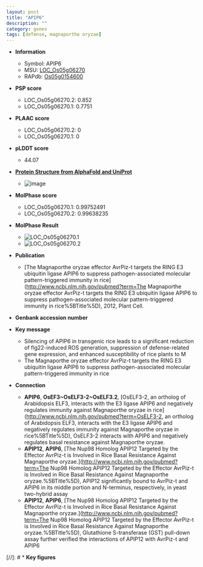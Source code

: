 ```yaml
---
layout: post
title: "APIP6"
description: ""
category: genes
tags: [defense, magnaporthe oryzae]
---
```


* **Information**  
    + Symbol: APIP6  
    + MSU: [LOC_Os05g06270](http://rice.plantbiology.msu.edu/cgi-bin/ORF_infopage.cgi?orf=LOC_Os05g06270)  
    + RAPdb: [Os05g0154600](http://rapdb.dna.affrc.go.jp/viewer/gbrowse_details/irgsp1?name=Os05g0154600)  

* **PSP score**  
    + LOC_Os05g06270.2: 0.852 
    + LOC_Os05g06270.1: 0.7751 

* **PLAAC score**  
    + LOC_Os05g06270.2: 0 
    + LOC_Os05g06270.1: 0 

* **pLDDT score**
    + 44.07

* **[Protein Structure from AlphaFold and UniProt](https://www.uniprot.org/uniprotkb/Q0DKM6/entry#structure)**
    + ![image](https://ricepsp.github.io/images/Q0/AF-Q0DKM6-F1.png)

* **MolPhase score**
    + LOC_Os05g06270.1: 0.99752491
    + LOC_Os05g06270.2: 0.99638235

* **MolPhase Result**
    + ![LOC_Os05g06270.1](https://304243504.github.io/Pictures/LOC_Os05g/LOC_Os05g06270.1.png)
    + ![LOC_Os05g06270.2](https://304243504.github.io/Pictures/LOC_Os05g/LOC_Os05g06270.2.png)

* **Publication**  
    + [The Magnaporthe oryzae effector AvrPiz-t targets the RING E3 ubiquitin ligase APIP6 to suppress pathogen-associated molecular pattern-triggered immunity in rice](http://www.ncbi.nlm.nih.gov/pubmed?term=The Magnaporthe oryzae effector AvrPiz-t targets the RING E3 ubiquitin ligase APIP6 to suppress pathogen-associated molecular pattern-triggered immunity in rice%5BTitle%5D), 2012, Plant Cell.

* **Genbank accession number**  

* **Key message**  
    + Silencing of APIP6 in transgenic rice leads to a significant reduction of flg22-induced ROS generation, suppression of defense-related gene expression, and enhanced susceptibility of rice plants to M
    + The Magnaporthe oryzae effector AvrPiz-t targets the RING E3 ubiquitin ligase APIP6 to suppress pathogen-associated molecular pattern-triggered immunity in rice

* **Connection**  
    + __APIP6__, __OsEF3~OsELF3-2~OsELF3.2__, [OsELF3-2, an ortholog of Arabidopsis ELF3, interacts with the E3 ligase APIP6 and negatively regulates immunity against Magnaporthe oryzae in rice](http://www.ncbi.nlm.nih.gov/pubmed?term=OsELF3-2, an ortholog of Arabidopsis ELF3, interacts with the E3 ligase APIP6 and negatively regulates immunity against Magnaporthe oryzae in rice%5BTitle%5D), OsELF3-2 interacts with APIP6 and negatively regulates basal resistance against Magnaporthe oryzae.
    + __APIP12__, __APIP6__, [The Nup98 Homolog APIP12 Targeted by the Effector AvrPiz-t is Involved in Rice Basal Resistance Against Magnaporthe oryzae.](http://www.ncbi.nlm.nih.gov/pubmed?term=The Nup98 Homolog APIP12 Targeted by the Effector AvrPiz-t is Involved in Rice Basal Resistance Against Magnaporthe oryzae.%5BTitle%5D), APIP12 significantly bound to AvrPiz-t and APIP6 in its middle portion and N-terminus, respectively, in yeast two-hybrid assay
    + __APIP12__, __APIP6__, [The Nup98 Homolog APIP12 Targeted by the Effector AvrPiz-t is Involved in Rice Basal Resistance Against Magnaporthe oryzae.](http://www.ncbi.nlm.nih.gov/pubmed?term=The Nup98 Homolog APIP12 Targeted by the Effector AvrPiz-t is Involved in Rice Basal Resistance Against Magnaporthe oryzae.%5BTitle%5D), Glutathione S-transferase (GST) pull-down assay further verified the interactions of APIP12 with AvrPiz-t and APIP6

[//]: # * **Key figures**  


